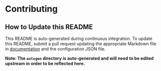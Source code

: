 # Contributing

## How to Update this README

This README is auto-generated during continuous integration.
To update this README, submit a pull request updating the appropriate Markdown file
in [documentation](.) and the configuration JSON file.

**Note: The `autogen` directory is auto-generated and will need to be edited upstream in order to be reflected here.**
